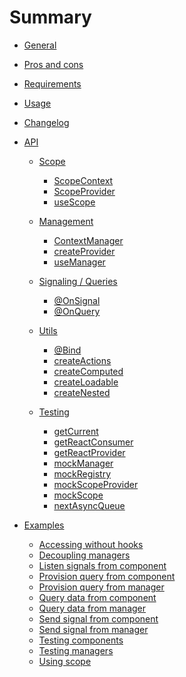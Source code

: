 # Summary

- [General](home.md)

- [Pros and cons](benefits.md)

- [Requirements](requirements.md)

- [Usage](usage.md)

- [Changelog](changelog.md)

- [API]()
  - [Scope](api/scope/scope.md)
    - [ScopeContext](api/scope/scope_context.md)
    - [ScopeProvider](api/scope/scope_provider.md)
    - [useScope](api/scope/use_scope.md)

  - [Management]()
    - [ContextManager](api/data_management/context_manager.md)
    - [createProvider](api/data_management/create_provider.md)
    - [useManager](api/data_management/use_manager.md)

  - [Signaling / Queries]()
    - [@OnSignal](api/scope_signalling/on_signal.md)
    - [@OnQuery](api/scope_signalling/on_query.md)

  - [Utils]()
    - [@Bind](api/utils/bind.md)
    - [createActions](api/utils/create_actions.md)
    - [createComputed](api/utils/create_computed.md)
    - [createLoadable](api/utils/create_loadable.md)
    - [createNested](api/utils/create_nested.md)

  - [Testing]()
    - [getCurrent](api/testing/get_current.md)
    - [getReactConsumer](api/testing/get_react_consumer.md)
    - [getReactProvider](api/testing/get_react_provider.md)
    - [mockManager](api/testing/mock_manager.md)
    - [mockRegistry](api/testing/mock_registry.md)
    - [mockScopeProvider](api/testing/mock_scope_provider.md)
    - [mockScope](api/testing/mock_scope.md)
    - [nextAsyncQueue](api/testing/next_async_queue.md)

- [Examples](./examples.md)
  - [Accessing without hooks](./examples/access_without_hook.md)
  - [Decoupling managers](./examples/decoupling_managers.md)
  - [Listen signals from component](./examples/listen_from_component.md)
  - [Provision query from component](./examples/accessing_scope.md)
  - [Provision query from manager](./examples/provision_from_manager.md)
  - [Query data from component](./examples/query_from_component.md)
  - [Query data from manager](./examples/query_from_manager.md)
  - [Send signal from component](./examples/signal_from_component.md)
  - [Send signal from manager](./examples/signal_from_component.md)
  - [Testing components](./examples/testing_components.md)
  - [Testing managers](./examples/testing_managers.md)
  - [Using scope](./examples/accessing_scope.md)
